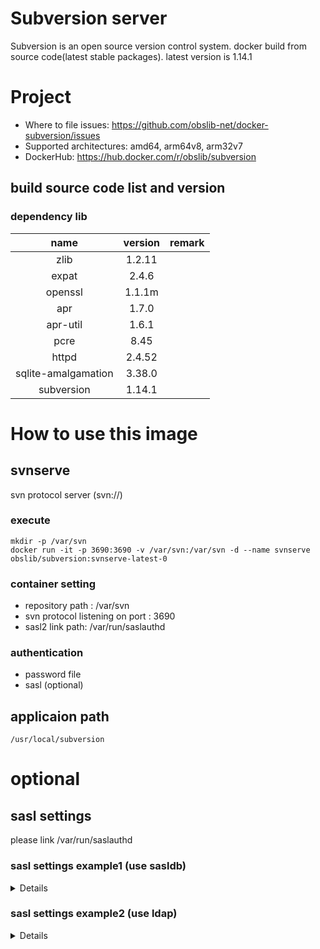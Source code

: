 # Subversion server
Subversion is an open source version control system. 
docker build from source code(latest stable packages).
latest version is 1.14.1

# Project
* Where to file issues: https://github.com/obslib-net/docker-subversion/issues
* Supported architectures: amd64, arm64v8, arm32v7
* DockerHub: https://hub.docker.com/r/obslib/subversion

## build source code list and version
### dependency lib
| **name** | **version** | **remark** |
|:---:|:---:|:---:|
| zlib | 1.2.11 | |
| expat |2.4.6 | |
| openssl |1.1.1m | |
| apr | 1.7.0 | |
| apr-util | 1.6.1 | |
| pcre | 8.45 | |
| httpd | 2.4.52 | |
| sqlite-amalgamation | 3.38.0 | |
| subversion | 1.14.1 | |


# How to use this image
## svnserve
svn protocol server (svn://)

### execute
    mkdir -p /var/svn
    docker run -it -p 3690:3690 -v /var/svn:/var/svn -d --name svnserve obslib/subversion:svnserve-latest-0

### container setting
* repository path : /var/svn
* svn protocol listening on port : 3690
* sasl2 link path: /var/run/saslauthd

### authentication
* password file
* sasl (optional)

## applicaion path
    /usr/local/subversion

# optional
## sasl settings
please link /var/run/saslauthd

### sasl settings example1 (use sasldb)
<details>

* saslauthd : /var/run/saslauthd
* sasldb : /etc/sasldb2

#### initial settings (only first time)
1. cd work dir

       cd ${your/svn/work/dir}

2. create dir of host side

       mkdir -p /var/svn
       mkdir -p /var/svn/sasl2/var/run/saslauthd
       mkdir -p /var/svn/sasl2/usr/lib/sasl2
       mkdir -p /var/svn/sasl2/etc

3. crate sasl Dockerfile(`./saslauthd/Dockerfile`)

       mkdir ./saslauthd
       vi ./saslauthd/Dockerfile

       FROM ubuntu:bionic
       RUN apt-get update && apt-get install -y --install-suggests \
           db5.3-sql-util                                          \
           sasl2-bin                                               \
        && apt-get -y clean                                        \
        && rm -rf /var/lib/apt/lists/*
       ENTRYPOINT ["/usr/sbin/saslauthd", "-d"]
       CMD ["-a", "sasldb"]

4. get sasldb2

       docker build -t "saslauthd" ./saslauthd
       docker run -it --rm                                             \
              -d --name saslauthd-temp saslauthd
       docker cp saslauthd-temp:/etc/sasldb2 /var/svn/sasl2/etc/sasldb2
       docker stop saslauthd-temp
       docker rmi saslauthd

5. crate sasl svnserve settings file (`/var/svn/sasl2/usr/lib/sasl2/svn.conf`)

       vi /var/svn/sasl2/usr/lib/sasl2/svn.conf

       pwcheck_method: saslauthd
       mech_list: PLAIN LOGIN

6. crearte svnserve settings file (auto create`/var/svn/repos`)

       docker run -it --rm -p 3690:3690 -v /var/svn:/var/svn -d --name svnserve-temp obslib/subversion:svnserve-latest-0
       docker stop svnserve-temp

7. comment off subversion conf use-sasl(`/var/svn/repos/conf/svnserve.conf`)

       vi /var/svn/repos/conf/svnserve.conf

       ...
       [general]
       ...
       #password-db = passwd
       ...
       realm = My First Repository
       ...
       [sasl]
       ...
       use-sasl = true
       ...

8. create docker compose file (./docker-compose.yml)

       vi ./docker-compose.yml

       version: '3'
       
       services:
         saslauthd:
           build: ./saslauthd
           image: saslauthd
           volumes:
             - /var/svn/sasl2/etc/sasldb2:/etc/sasldb2
             - /var/svn/sasl2/var/run/saslauthd:/var/run/saslauthd
           restart: always
       
         svnserve:
           depends_on:
             - saslauthd
           image: obslib/subversion:svnserve-latest-0
           ports:
             - "3690:3690"
           volumes:
             - /var/svn:/var/svn
             - /var/svn/sasl2/var/run/saslauthd:/var/run/saslauthd
             - /var/svn/sasl2/usr/lib/sasl2/svn.conf:/usr/lib/sasl2/svn.conf
           restart: always


#### start docker compose

    cd ${your/svn/work/dir}
    docker-compose up -d

#### user add

    docker exec -it docker-saslauthd_saslauthd_1 bash

    /usr/sbin/saslpasswd2 -c harry -u "My First Repository"
    /usr/sbin/sasldblistusers2
    /usr/sbin/testsaslauthd -u harry -p harryssecret -r "My First Repository"

#### stop docker compose

    cd ${your/svn/work/dir}
    docker-compose down
</details>

### sasl settings example2 (use ldap)
<details>

* saslauthd : /var/run/saslauthd
* ldap-server : devldap

#### initial settings (only first time)
1. cd work dir

       cd ${your/svn/work/dir}

2. create dir of host side

       mkdir -p /var/svn
       mkdir -p /var/svn/sasl2/var/run/saslauthd
       mkdir -p /var/svn/sasl2/usr/lib/sasl2

3. crate sasl Dockerfile(`./saslauthd/Dockerfile`)

       mkdir ./saslauthd
       vi ./saslauthd/Dockerfile

       FROM ubuntu:bionic
       RUN apt-get update && apt-get install -y --install-suggests \
           sasl2-bin                                               \
        && apt-get -y clean                                        \
        && rm -rf /var/lib/apt/lists/*
       COPY saslauthd.conf /etc/saslauthd.conf
       ENTRYPOINT ["/usr/sbin/saslauthd", "-d"]
       CMD ["-a", "ldap", "-O", "/etc/saslauthd.conf"]

4. crate sasl ldap search option file(`./saslauthd/saslauthd.conf`)

       vi ./saslauthd/saslauthd.conf
       (set up for your environment)

       ldap_servers: ldap://devldap/
       ldap_version: 3
       ldap_bind_dn: cn=admin,dc=devhost,dc=devdomain
       ldap_password: adminadmin
       ldap_mech: md5
       ldap_search_base: cn=Users,dc=devhost,dc=devdomain
       ldap_filter: uid=%u
       ldap_deref: search

5. crate sasl svnserve settings file (`/var/svn/sasl2/usr/lib/sasl2/svn.conf`)

       vi /var/svn/sasl2/usr/lib/sasl2/svn.conf

       pwcheck_method: saslauthd
       mech_list: PLAIN LOGIN

6. crearte svnserve settings file (auto create`/var/svn/repos`)

       docker run -it --rm -p 3690:3690 -v /var/svn:/var/svn -d --name svnserve-temp obslib/subversion:svnserve-latest-0
       docker stop svnserve-temp

7. comment off subversion conf use-sasl(`/var/svn/repos/conf/svnserve.conf`)

       vi /var/svn/repos/conf/svnserve.conf

       ...
       [general]
       ...
       #password-db = passwd
       ...
       #realm = My First Repository
       ...
       [sasl]
       ...
       use-sasl = true
       ...

8. create docker compose file (./docker-compose.yml)

       vi ./docker-compose.yml

       version: '3'
       
       services:
         saslauthd:
           build: ./saslauthd
           image: saslauthd
           volumes:
             - /var/svn/sasl2/var/run/saslauthd:/var/run/saslauthd
           restart: always
       
         svnserve:
           depends_on:
             - saslauthd
           image: obslib/subversion:svnserve-latest-0
           ports:
             - "3690:3690"
           volumes:
             - /var/svn:/var/svn
             - /var/svn/sasl2/var/run/saslauthd:/var/run/saslauthd
             - /var/svn/sasl2/usr/lib/sasl2/svn.conf:/usr/lib/sasl2/svn.conf
           restart: always


#### start docker compose

    cd ${your/svn/work/dir}
    docker-compose up -d

#### user auth check

    docker exec -it docker-saslauthd_saslauthd_1 bash

    /usr/sbin/testsaslauthd -u harry -p harryssecret

#### stop docker compose

    cd ${your/svn/work/dir}
    docker-compose down
</details>
</section>
